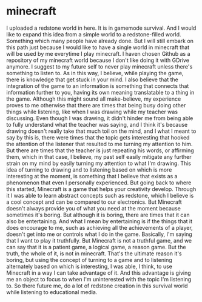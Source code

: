 # minecraft

I uploaded a redstone world in here. It is in gamemode survival. And I would like to expand this idea from a simple world to a redstone-filled world. Something which many people have already done. But I will still embark on this path just because I would like to have a single world in minecraft that will be used by me everytime I play minecraft. I haven chosen Github as a repository of my minecraft world because I don't like doing it with GDrive anymore. I suggest to my future self to never play minecraft unless there's something to listen to. As in this way, I believe, while playing the game, there is knowledge that get stuck in your mind. I also believe that the integration of the game to an information is something that connects that information further to you, having its own meaning translatable to a thing in the game. Although this might sound all make-believe, my experience proves to me otherwise that there are times that being busy doing other things while listening, like when I was drawing while my teacher was discussing. Even though I was drawing, it didn't hinder me from being able to fully understand what the teacher was saying, and I think it's because drawing doesn't really take that much toil on the mind, and I what I meant to say by this is, there were times that the topic gets interesting that hooked the attention of the listener that resulted to me turning my attention to him. But there are times that the teacher is just repeating his words, or affirming them, which in that case, I believe, my past self easily mitigate any further strain on my mind by easily turning my attention to what I'm drawing. This idea of turning to drawing and to listening based on which is more interesting at the moment, is something that I believe that exists as a phenomenon that even I personally experienced. But going back to where this started, Minecraft is a game that helps your creativity develop. Through it I was able to learn abstract concepts such as redstone, which I believe is a cool concept and can be compared to our electronics. But Minecraft doesn't always provide you of what you need at the moment because sometimes it's boring. But although it is boring, there are times that it can also be entertaining. And what I mean by entertaining is if the things that it does encourage to me, such as achieving all the achievements of a player, doesn't get into me or controls what I do in the game. Basically, I'm saying that I want to play it truthfully. But Minecraft is not a truthful game, and we can say that it is a patient game, a logical game, a reason game. But the truth, the whole of it, is not in minecraft. That's the ultimate reason it's boring, but using the concept of turning to a game and to listening alternately based on which is interesting, I was able, I think, to use Minecraft in a way I can take advantage of it. And this advantage is giving me an object to focus to when I'm uninterested with the topic I'm listening to. So there future me, do a lot of redstone creation in this survival world while listening to educational media. 
